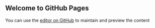 ## Welcome to GitHub Pages

You can use the [editor on GitHub](https://github.com/mmann1123/CA_Wildfire_CMIP5/CA_WILDFIRE_PLOTS.html) to maintain and preview the content 
